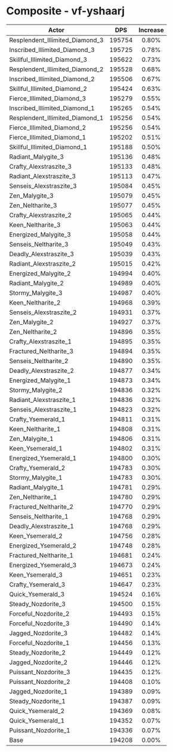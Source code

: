 # Composite - vf-yshaarj
| Actor | DPS | Increase |
|---|:---:|:---:|
|Resplendent_Illimited_Diamond_3|195754|0.80%|
|Inscribed_Illimited_Diamond_3|195725|0.78%|
|Skillful_Illimited_Diamond_3|195622|0.73%|
|Resplendent_Illimited_Diamond_2|195528|0.68%|
|Inscribed_Illimited_Diamond_2|195506|0.67%|
|Skillful_Illimited_Diamond_2|195424|0.63%|
|Fierce_Illimited_Diamond_3|195279|0.55%|
|Inscribed_Illimited_Diamond_1|195265|0.54%|
|Resplendent_Illimited_Diamond_1|195256|0.54%|
|Fierce_Illimited_Diamond_2|195256|0.54%|
|Fierce_Illimited_Diamond_1|195202|0.51%|
|Skillful_Illimited_Diamond_1|195188|0.50%|
|Radiant_Malygite_3|195136|0.48%|
|Crafty_Alexstraszite_3|195133|0.48%|
|Radiant_Alexstraszite_3|195113|0.47%|
|Senseis_Alexstraszite_3|195084|0.45%|
|Zen_Malygite_3|195079|0.45%|
|Zen_Neltharite_3|195077|0.45%|
|Crafty_Alexstraszite_2|195065|0.44%|
|Keen_Neltharite_3|195063|0.44%|
|Energized_Malygite_3|195058|0.44%|
|Senseis_Neltharite_3|195049|0.43%|
|Deadly_Alexstraszite_3|195039|0.43%|
|Radiant_Alexstraszite_2|195015|0.42%|
|Energized_Malygite_2|194994|0.40%|
|Radiant_Malygite_2|194989|0.40%|
|Stormy_Malygite_3|194987|0.40%|
|Keen_Neltharite_2|194968|0.39%|
|Senseis_Alexstraszite_2|194931|0.37%|
|Zen_Malygite_2|194927|0.37%|
|Zen_Neltharite_2|194896|0.35%|
|Crafty_Alexstraszite_1|194895|0.35%|
|Fractured_Neltharite_3|194894|0.35%|
|Senseis_Neltharite_2|194890|0.35%|
|Deadly_Alexstraszite_2|194877|0.34%|
|Energized_Malygite_1|194873|0.34%|
|Stormy_Malygite_2|194836|0.32%|
|Radiant_Alexstraszite_1|194836|0.32%|
|Senseis_Alexstraszite_1|194823|0.32%|
|Crafty_Ysemerald_1|194811|0.31%|
|Keen_Neltharite_1|194808|0.31%|
|Zen_Malygite_1|194806|0.31%|
|Keen_Ysemerald_1|194802|0.31%|
|Energized_Ysemerald_1|194800|0.30%|
|Crafty_Ysemerald_2|194783|0.30%|
|Stormy_Malygite_1|194783|0.30%|
|Radiant_Malygite_1|194781|0.29%|
|Zen_Neltharite_1|194780|0.29%|
|Fractured_Neltharite_2|194770|0.29%|
|Senseis_Neltharite_1|194768|0.29%|
|Deadly_Alexstraszite_1|194768|0.29%|
|Keen_Ysemerald_2|194756|0.28%|
|Energized_Ysemerald_2|194748|0.28%|
|Fractured_Neltharite_1|194681|0.24%|
|Energized_Ysemerald_3|194673|0.24%|
|Keen_Ysemerald_3|194651|0.23%|
|Crafty_Ysemerald_3|194647|0.23%|
|Quick_Ysemerald_3|194524|0.16%|
|Steady_Nozdorite_3|194500|0.15%|
|Forceful_Nozdorite_2|194493|0.15%|
|Forceful_Nozdorite_3|194490|0.14%|
|Jagged_Nozdorite_3|194482|0.14%|
|Forceful_Nozdorite_1|194456|0.13%|
|Steady_Nozdorite_2|194449|0.12%|
|Jagged_Nozdorite_2|194446|0.12%|
|Puissant_Nozdorite_3|194435|0.12%|
|Puissant_Nozdorite_2|194408|0.10%|
|Jagged_Nozdorite_1|194389|0.09%|
|Steady_Nozdorite_1|194387|0.09%|
|Quick_Ysemerald_2|194369|0.08%|
|Quick_Ysemerald_1|194352|0.07%|
|Puissant_Nozdorite_1|194336|0.07%|
|Base|194208|0.00%|
